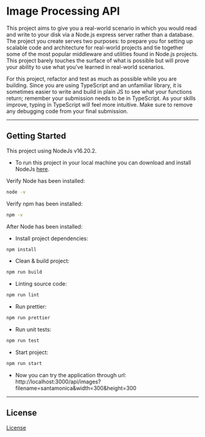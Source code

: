 # Image Processing API

This project aims to give you a real-world scenario in which you would read and write to your disk via a Node.js express
server rather than a database. The project you create serves two purposes: to prepare you for setting up scalable code
and architecture for real-world projects and tie together some of the most popular middleware and utilities found in
Node.js projects. This project barely touches the surface of what is possible but will prove your ability to use what
you’ve learned in real-world scenarios.

For this project, refactor and test as much as possible while you are building. Since you are using TypeScript and an
unfamiliar library, it is sometimes easier to write and build in plain JS to see what your functions return; remember
your submission needs to be in TypeScript. As your skills improve, typing in TypeScript will feel more intuitive. Make
sure to remove any debugging code from your final submission.

---

## Getting Started

This project using NodeJs v16.20.2.
* To run this project in your local machine you can download and install NodeJs [here](https://nodejs.org/en/blog/release/v16.20.2).

Verify Node has been installed:
```bash
node -v
```

Verify npm has been installed:
```bash
npm -v
```

After Node has been installed:
* Install project dependencies:
```bash
npm install
```

* Clean & build project:
```bash
npm run build
```

* Linting source code:
```bash
npm run lint
```

* Run prettier:
```bash
npm run prettier
```

* Run unit tests:
```bash
npm run test
```

* Start project:
```bash
npm run start
```

* Now you can try the application through url: http://localhost:3000/api/images?filename=santamonica&width=300&height=300

---

## License

[License](LICENSE.txt)

